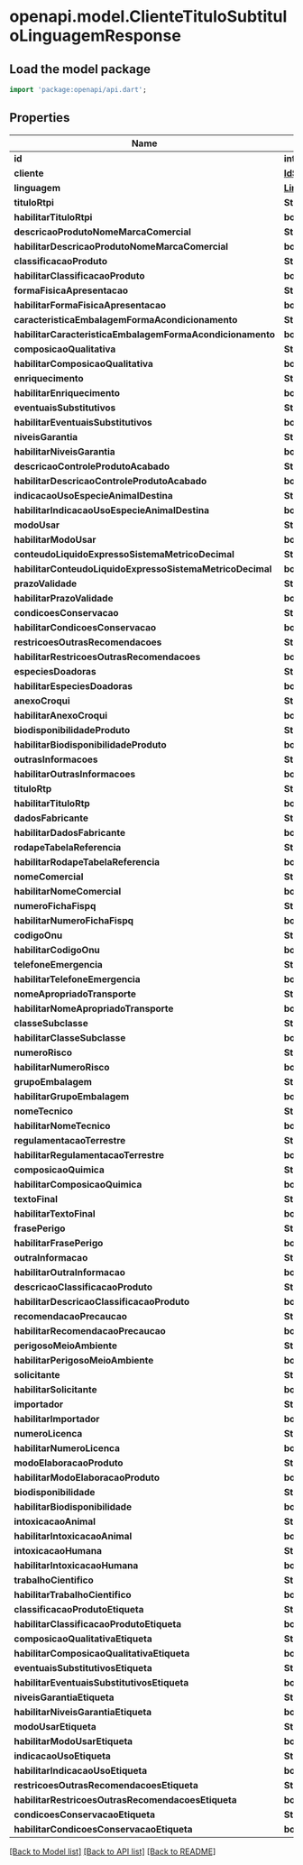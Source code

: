 # openapi.model.ClienteTituloSubtituloLinguagemResponse

## Load the model package
```dart
import 'package:openapi/api.dart';
```

## Properties
Name | Type | Description | Notes
------------ | ------------- | ------------- | -------------
**id** | **int** |  | [optional] 
**cliente** | [**IdSimpleResponse**](IdSimpleResponse.md) |  | [optional] 
**linguagem** | [**LinguagemSimpleResponse**](LinguagemSimpleResponse.md) |  | [optional] 
**tituloRtpi** | **String** |  | [optional] 
**habilitarTituloRtpi** | **bool** |  | [optional] 
**descricaoProdutoNomeMarcaComercial** | **String** |  | [optional] 
**habilitarDescricaoProdutoNomeMarcaComercial** | **bool** |  | [optional] 
**classificacaoProduto** | **String** |  | [optional] 
**habilitarClassificacaoProduto** | **bool** |  | [optional] 
**formaFisicaApresentacao** | **String** |  | [optional] 
**habilitarFormaFisicaApresentacao** | **bool** |  | [optional] 
**caracteristicaEmbalagemFormaAcondicionamento** | **String** |  | [optional] 
**habilitarCaracteristicaEmbalagemFormaAcondicionamento** | **bool** |  | [optional] 
**composicaoQualitativa** | **String** |  | [optional] 
**habilitarComposicaoQualitativa** | **bool** |  | [optional] 
**enriquecimento** | **String** |  | [optional] 
**habilitarEnriquecimento** | **bool** |  | [optional] 
**eventuaisSubstitutivos** | **String** |  | [optional] 
**habilitarEventuaisSubstitutivos** | **bool** |  | [optional] 
**niveisGarantia** | **String** |  | [optional] 
**habilitarNiveisGarantia** | **bool** |  | [optional] 
**descricaoControleProdutoAcabado** | **String** |  | [optional] 
**habilitarDescricaoControleProdutoAcabado** | **bool** |  | [optional] 
**indicacaoUsoEspecieAnimalDestina** | **String** |  | [optional] 
**habilitarIndicacaoUsoEspecieAnimalDestina** | **bool** |  | [optional] 
**modoUsar** | **String** |  | [optional] 
**habilitarModoUsar** | **bool** |  | [optional] 
**conteudoLiquidoExpressoSistemaMetricoDecimal** | **String** |  | [optional] 
**habilitarConteudoLiquidoExpressoSistemaMetricoDecimal** | **bool** |  | [optional] 
**prazoValidade** | **String** |  | [optional] 
**habilitarPrazoValidade** | **bool** |  | [optional] 
**condicoesConservacao** | **String** |  | [optional] 
**habilitarCondicoesConservacao** | **bool** |  | [optional] 
**restricoesOutrasRecomendacoes** | **String** |  | [optional] 
**habilitarRestricoesOutrasRecomendacoes** | **bool** |  | [optional] 
**especiesDoadoras** | **String** |  | [optional] 
**habilitarEspeciesDoadoras** | **bool** |  | [optional] 
**anexoCroqui** | **String** |  | [optional] 
**habilitarAnexoCroqui** | **bool** |  | [optional] 
**biodisponibilidadeProduto** | **String** |  | [optional] 
**habilitarBiodisponibilidadeProduto** | **bool** |  | [optional] 
**outrasInformacoes** | **String** |  | [optional] 
**habilitarOutrasInformacoes** | **bool** |  | [optional] 
**tituloRtp** | **String** |  | [optional] 
**habilitarTituloRtp** | **bool** |  | [optional] 
**dadosFabricante** | **String** |  | [optional] 
**habilitarDadosFabricante** | **bool** |  | [optional] 
**rodapeTabelaReferencia** | **String** |  | [optional] 
**habilitarRodapeTabelaReferencia** | **bool** |  | [optional] 
**nomeComercial** | **String** |  | [optional] 
**habilitarNomeComercial** | **bool** |  | [optional] 
**numeroFichaFispq** | **String** |  | [optional] 
**habilitarNumeroFichaFispq** | **bool** |  | [optional] 
**codigoOnu** | **String** |  | [optional] 
**habilitarCodigoOnu** | **bool** |  | [optional] 
**telefoneEmergencia** | **String** |  | [optional] 
**habilitarTelefoneEmergencia** | **bool** |  | [optional] 
**nomeApropriadoTransporte** | **String** |  | [optional] 
**habilitarNomeApropriadoTransporte** | **bool** |  | [optional] 
**classeSubclasse** | **String** |  | [optional] 
**habilitarClasseSubclasse** | **bool** |  | [optional] 
**numeroRisco** | **String** |  | [optional] 
**habilitarNumeroRisco** | **bool** |  | [optional] 
**grupoEmbalagem** | **String** |  | [optional] 
**habilitarGrupoEmbalagem** | **bool** |  | [optional] 
**nomeTecnico** | **String** |  | [optional] 
**habilitarNomeTecnico** | **bool** |  | [optional] 
**regulamentacaoTerrestre** | **String** |  | [optional] 
**habilitarRegulamentacaoTerrestre** | **bool** |  | [optional] 
**composicaoQuimica** | **String** |  | [optional] 
**habilitarComposicaoQuimica** | **bool** |  | [optional] 
**textoFinal** | **String** |  | [optional] 
**habilitarTextoFinal** | **bool** |  | [optional] 
**frasePerigo** | **String** |  | [optional] 
**habilitarFrasePerigo** | **bool** |  | [optional] 
**outraInformacao** | **String** |  | [optional] 
**habilitarOutraInformacao** | **bool** |  | [optional] 
**descricaoClassificacaoProduto** | **String** |  | [optional] 
**habilitarDescricaoClassificacaoProduto** | **bool** |  | [optional] 
**recomendacaoPrecaucao** | **String** |  | [optional] 
**habilitarRecomendacaoPrecaucao** | **bool** |  | [optional] 
**perigosoMeioAmbiente** | **String** |  | [optional] 
**habilitarPerigosoMeioAmbiente** | **bool** |  | [optional] 
**solicitante** | **String** |  | [optional] 
**habilitarSolicitante** | **bool** |  | [optional] 
**importador** | **String** |  | [optional] 
**habilitarImportador** | **bool** |  | [optional] 
**numeroLicenca** | **String** |  | [optional] 
**habilitarNumeroLicenca** | **bool** |  | [optional] 
**modoElaboracaoProduto** | **String** |  | [optional] 
**habilitarModoElaboracaoProduto** | **bool** |  | [optional] 
**biodisponibilidade** | **String** |  | [optional] 
**habilitarBiodisponibilidade** | **bool** |  | [optional] 
**intoxicacaoAnimal** | **String** |  | [optional] 
**habilitarIntoxicacaoAnimal** | **bool** |  | [optional] 
**intoxicacaoHumana** | **String** |  | [optional] 
**habilitarIntoxicacaoHumana** | **bool** |  | [optional] 
**trabalhoCientifico** | **String** |  | [optional] 
**habilitarTrabalhoCientifico** | **bool** |  | [optional] 
**classificacaoProdutoEtiqueta** | **String** |  | [optional] 
**habilitarClassificacaoProdutoEtiqueta** | **bool** |  | [optional] 
**composicaoQualitativaEtiqueta** | **String** |  | [optional] 
**habilitarComposicaoQualitativaEtiqueta** | **bool** |  | [optional] 
**eventuaisSubstitutivosEtiqueta** | **String** |  | [optional] 
**habilitarEventuaisSubstitutivosEtiqueta** | **bool** |  | [optional] 
**niveisGarantiaEtiqueta** | **String** |  | [optional] 
**habilitarNiveisGarantiaEtiqueta** | **bool** |  | [optional] 
**modoUsarEtiqueta** | **String** |  | [optional] 
**habilitarModoUsarEtiqueta** | **bool** |  | [optional] 
**indicacaoUsoEtiqueta** | **String** |  | [optional] 
**habilitarIndicacaoUsoEtiqueta** | **bool** |  | [optional] 
**restricoesOutrasRecomendacoesEtiqueta** | **String** |  | [optional] 
**habilitarRestricoesOutrasRecomendacoesEtiqueta** | **bool** |  | [optional] 
**condicoesConservacaoEtiqueta** | **String** |  | [optional] 
**habilitarCondicoesConservacaoEtiqueta** | **bool** |  | [optional] 

[[Back to Model list]](../README.md#documentation-for-models) [[Back to API list]](../README.md#documentation-for-api-endpoints) [[Back to README]](../README.md)


